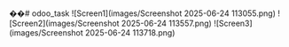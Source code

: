 ��#   o d o o _ t a s k 
![Screen1](images/Screenshot 2025-06-24 113055.png)
![Screen2](images/Screenshot 2025-06-24 113557.png)
![Screen3](images/Screenshot 2025-06-24 113718.png)


